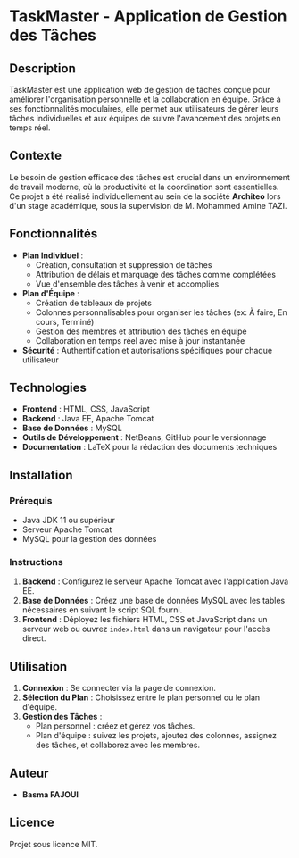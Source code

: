 # TaskMaster - Application de Gestion des Tâches

## Description
TaskMaster est une application web de gestion de tâches conçue pour améliorer l'organisation personnelle et la collaboration en équipe. Grâce à ses fonctionnalités modulaires, elle permet aux utilisateurs de gérer leurs tâches individuelles et aux équipes de suivre l'avancement des projets en temps réel.

## Contexte
Le besoin de gestion efficace des tâches est crucial dans un environnement de travail moderne, où la productivité et la coordination sont essentielles. Ce projet a été réalisé individuellement au sein de la société **Architeo** lors d'un stage académique, sous la supervision de M. Mohammed Amine TAZI.

## Fonctionnalités
- **Plan Individuel** :
  - Création, consultation et suppression de tâches
  - Attribution de délais et marquage des tâches comme complétées
  - Vue d'ensemble des tâches à venir et accomplies
- **Plan d'Équipe** :
  - Création de tableaux de projets
  - Colonnes personnalisables pour organiser les tâches (ex: À faire, En cours, Terminé)
  - Gestion des membres et attribution des tâches en équipe
  - Collaboration en temps réel avec mise à jour instantanée
- **Sécurité** : Authentification et autorisations spécifiques pour chaque utilisateur

## Technologies
- **Frontend** : HTML, CSS, JavaScript
- **Backend** : Java EE, Apache Tomcat
- **Base de Données** : MySQL
- **Outils de Développement** : NetBeans, GitHub pour le versionnage
- **Documentation** : LaTeX pour la rédaction des documents techniques

## Installation

### Prérequis
- Java JDK 11 ou supérieur
- Serveur Apache Tomcat
- MySQL pour la gestion des données

### Instructions
1. **Backend** : Configurez le serveur Apache Tomcat avec l'application Java EE.
2. **Base de Données** : Créez une base de données MySQL avec les tables nécessaires en suivant le script SQL fourni.
3. **Frontend** : Déployez les fichiers HTML, CSS et JavaScript dans un serveur web ou ouvrez `index.html` dans un navigateur pour l'accès direct.

## Utilisation
1. **Connexion** : Se connecter via la page de connexion.
2. **Sélection du Plan** : Choisissez entre le plan personnel ou le plan d'équipe.
3. **Gestion des Tâches** : 
   - Plan personnel : créez et gérez vos tâches.
   - Plan d'équipe : suivez les projets, ajoutez des colonnes, assignez des tâches, et collaborez avec les membres.

## Auteur
- **Basma FAJOUI**

## Licence
Projet sous licence MIT.

